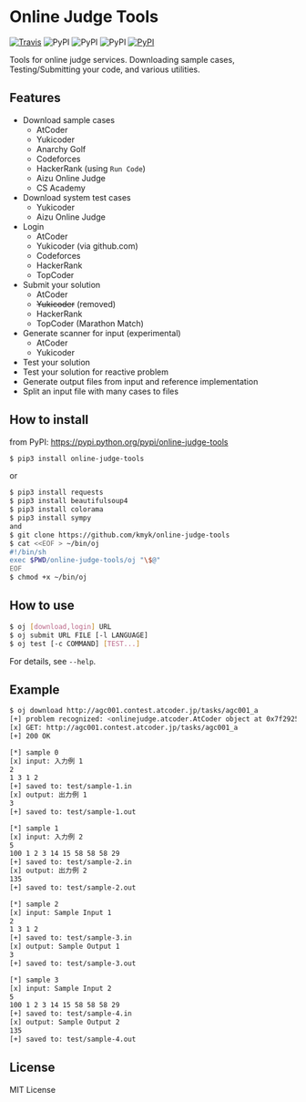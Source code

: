 # Online Judge Tools

[![Travis](https://img.shields.io/travis/kmyk/online-judge-tools.svg)](https://travis-ci.org/kmyk/online-judge-tools)
![PyPI](https://img.shields.io/pypi/l/online-judge-tools.svg)
![PyPI](https://img.shields.io/pypi/pyversions/online-judge-tools.svg)
![PyPI](https://img.shields.io/pypi/status/online-judge-tools.svg)
[![PyPI](https://img.shields.io/pypi/v/online-judge-tools.svg)](https://pypi.python.org/pypi/online-judge-tools)

Tools for online judge services. Downloading sample cases, Testing/Submitting your code, and various utilities.

## Features

-   Download sample cases
    -   AtCoder
    -   Yukicoder
    -   Anarchy Golf
    -   Codeforces
    -   HackerRank (using `Run Code`)
    -   Aizu Online Judge
    -   CS Academy
-   Download system test cases
    -   Yukicoder
    -   Aizu Online Judge
-   Login
    -   AtCoder
    -   Yukicoder (via github.com)
    -   Codeforces
    -   HackerRank
    -   TopCoder
-   Submit your solution
    -   AtCoder
    -   ~~Yukicoder~~ (removed)
    -   HackerRank
    -   TopCoder (Marathon Match)
-   Generate scanner for input  (experimental)
    -   AtCoder
    -   Yukicoder
-   Test your solution
-   Test your solution for reactive problem
-   Generate output files from input and reference implementation
-   Split an input file with many cases to files

## How to install

from PyPI: <https://pypi.python.org/pypi/online-judge-tools>

``` sh
$ pip3 install online-judge-tools
```

or

``` sh
$ pip3 install requests
$ pip3 install beautifulsoup4
$ pip3 install colorama
$ pip3 install sympy
and
$ git clone https://github.com/kmyk/online-judge-tools
$ cat <<EOF > ~/bin/oj
#!/bin/sh
exec $PWD/online-judge-tools/oj "\$@"
EOF
$ chmod +x ~/bin/oj
```

## How to use

``` sh
$ oj [download,login] URL
$ oj submit URL FILE [-l LANGUAGE]
$ oj test [-c COMMAND] [TEST...]
```

For details, see `--help`.

## Example

``` sh
$ oj download http://agc001.contest.atcoder.jp/tasks/agc001_a
[+] problem recognized: <onlinejudge.atcoder.AtCoder object at 0x7f2925a5df60>
[x] GET: http://agc001.contest.atcoder.jp/tasks/agc001_a
[+] 200 OK

[*] sample 0
[x] input: 入力例 1
2
1 3 1 2
[+] saved to: test/sample-1.in
[x] output: 出力例 1
3
[+] saved to: test/sample-1.out

[*] sample 1
[x] input: 入力例 2
5
100 1 2 3 14 15 58 58 58 29
[+] saved to: test/sample-2.in
[x] output: 出力例 2
135
[+] saved to: test/sample-2.out

[*] sample 2
[x] input: Sample Input 1
2
1 3 1 2
[+] saved to: test/sample-3.in
[x] output: Sample Output 1
3
[+] saved to: test/sample-3.out

[*] sample 3
[x] input: Sample Input 2
5
100 1 2 3 14 15 58 58 58 29
[+] saved to: test/sample-4.in
[x] output: Sample Output 2
135
[+] saved to: test/sample-4.out
```

## License

MIT License
